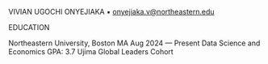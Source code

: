 VIVIAN UGOCHI ONYEJIAKA ▪ onyejiaka.v@northeastern.edu

EDUCATION

Northeastern University, Boston MA								          Aug 2024 — Present
Data Science and Economics
GPA: 3.7
Ujima Global Leaders Cohort
